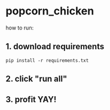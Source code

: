 # popcorn_chicken

how to run:

## 1. download requirements

```.
pip install -r requirements.txt
```

## 2. click "run all"

## 3. profit YAY!

